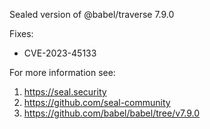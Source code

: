 Sealed version of @babel/traverse 7.9.0

Fixes:
- CVE-2023-45133

For more information see:
  1. https://seal.security
  2. https://github.com/seal-community
  3. https://github.com/babel/babel/tree/v7.9.0
